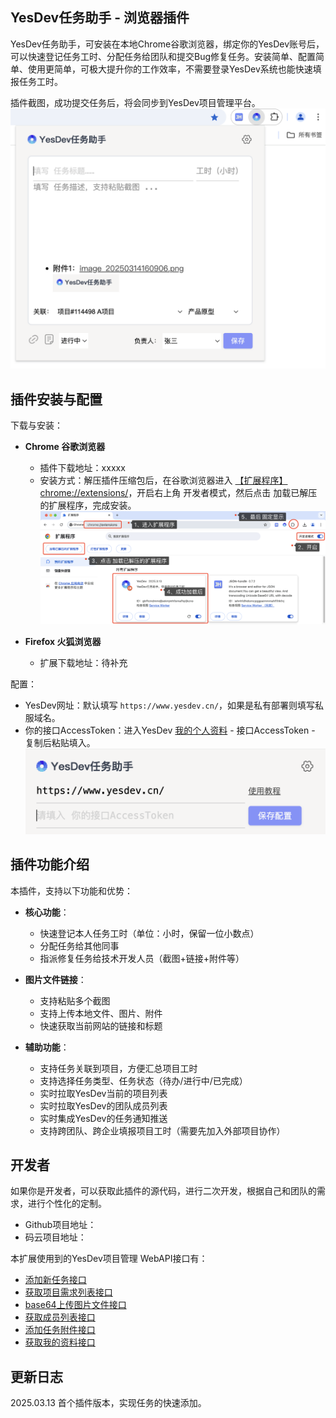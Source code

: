 ## YesDev任务助手 - 浏览器插件

YesDev任务助手，可安装在本地Chrome谷歌浏览器，绑定你的YesDev账号后，可以快速登记任务工时、分配任务给团队和提交Bug修复任务。安装简单、配置简单、使用更简单，可极大提升你的工作效率，不需要登录YesDev系统也能快速填报任务工时。  

插件截图，成功提交任务后，将会同步到YesDev项目管理平台。
![](/img/yesdev-extension-snapshot.png)  

## 插件安装与配置

下载与安装：

 + **Chrome 谷歌浏览器**
 	+ 插件下载地址：xxxxx  
 	+ 安装方式：解压插件压缩包后，在谷歌浏览器进入 [【扩展程序】chrome://extensions/](chrome://extensions/)，开启右上角 开发者模式，然后点击 加载已解压的扩展程序，完成安装。  
 	![](/img/chrome-install-yesdev.png)  

 + **Firefox 火狐浏览器**
 	+ 扩展下载地址：待补充

配置：

 + YesDev网址：默认填写 ```https://www.yesdev.cn/```，如果是私有部署则填写私服域名。 
 + 你的接口AccessToken：进入YesDev [我的个人资料](https://www.yesdev.cn/platform/account/accountInfo) - 接口AccessToken - 复制后粘贴填入。  
 ![](/img/yesdev-extension-settings.png)  


## 插件功能介绍

本插件，支持以下功能和优势：  

 + **核心功能**：
	 + 快速登记本人任务工时（单位：小时，保留一位小数点）
	 + 分配任务给其他同事
	 + 指派修复任务给技术开发人员（截图+链接+附件等） 

 + **图片文件链接**：	
	 + 支持粘贴多个截图
	 + 支持上传本地文件、图片、附件
	 + 快速获取当前网站的链接和标题

 + **辅助功能**：	
	 + 支持任务关联到项目，方便汇总项目工时
	 + 支持选择任务类型、任务状态（待办/进行中/已完成）
	 + 实时拉取YesDev当前的项目列表
	 + 实时拉取YesDev的团队成员列表
	 + 实时集成YesDev的任务通知推送
	 + 支持跨团队、跨企业填报项目工时（需要先加入外部项目协作）

## 开发者

如果你是开发者，可以获取此插件的源代码，进行二次开发，根据自己和团队的需求，进行个性化的定制。  

 + Github项目地址：  
 + 码云项目地址：  

本扩展使用到的YesDev项目管理 WebAPI接口有：  

 + [添加新任务接口](https://www.yesdev.cn/docs.php?service=Platform.Tasks.CreateNewTask&detail=1&type=expand) 
 + [获取项目需求列表接口](https://www.yesdev.cn/docs.php?service=Platform.PRD_Need.GetProjoctNeedList&detail=1&type=expand)
 + [base64上传图片文件接口](https://www.yesdev.cn/docs.php?service=Platform.File.UploadByBase64&detail=1&type=expand)
 + [获取成员列表接口](https://www.yesdev.cn/docs.php?service=Platform.Staff.SearchStaff&detail=1&type=expand)
 + [添加任务附件接口](https://www.yesdev.cn/docs.php?service=Platform.Projects.AddProjectFile&detail=1&type=expand)
 + [获取我的资料接口](https://www.yesdev.cn/docs.php?service=Platform.User.Profile&detail=1&type=expand)


## 更新日志

2025.03.13 首个插件版本，实现任务的快速添加。  


